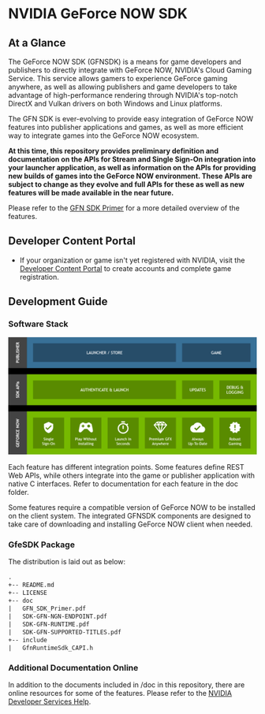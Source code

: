 # NVIDIA GeForce NOW SDK #

## At a Glance

The GeForce NOW SDK (GFNSDK) is a means for game developers and publishers to directly integrate with GeForce NOW, NVIDIA's Cloud Gaming Service. This service allows gamers to experience GeForce gaming anywhere, as well as allowing publishers and game developers to take advantage of high-performance rendering through NVIDIA's top-notch DirectX and Vulkan drivers on both Windows and Linux platforms. 

The GFN SDK is ever-evolving to provide easy integration of GeForce NOW features into publisher applications and games, as well as more efficient way to integrate games into the GeForce NOW ecosystem. 

**At this time, this repository provides preliminary definition and documentation on the APIs for Stream and Single Sign-On integration into your launcher application, as well as information on the APIs for providing new builds of games into the GeForce NOW environment. These APIs are subject to change as they evolve and full APIs for these as well as new features will be made available in the near future.**

Please refer to the [GFN SDK Primer](./doc/GFN_SDK_Primer.pdf) for a more detailed overview of the features.

## Developer Content Portal

* If your organization or game isn't yet registered with NVIDIA, visit the [Developer Content Portal](https://portal-developer.nvidia.com/) to create accounts and complete game registration.

## Development Guide

### Software Stack

![Software Stack](./doc/img/software_stack.png)

Each feature has different integration points. Some features define REST Web APIs, while others integrate into the game or publisher application with native C interfaces. Refer to documentation for each feature in the doc folder.

Some features require a compatible version of GeForce NOW to be installed on the client system. The integrated GFNSDK components are designed to take care of downloading and installing GeForce NOW client when needed.

### GfeSDK Package

The distribution is laid out as below:
```
.
+-- README.md
+-- LICENSE
+-- doc
|   GFN_SDK_Primer.pdf
|   SDK-GFN-NGN-ENDPOINT.pdf
|   SDK-GFN-RUNTIME.pdf
|   SDK-GFN-SUPPORTED-TITLES.pdf
+-- include
|   GfnRuntimeSdk_CAPI.h
```

### Additional Documentation Online

In addition to the documents included in /doc in this repository, there are online resources for some of the features. Please refer to the [NVIDIA Developer Services Help](https://portal-developer.nvidia.com/help/).


